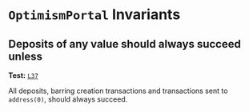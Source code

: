 # `OptimismPortal` Invariants

## Deposits of any value should always succeed unless
**Test:** [`L37`](https://github.com/ethereum-optimism/optimism/tree/develop/packages/contracts-bedrock/contracts/echidna/FuzzOptimismPortal.sol#L37)


All deposits, barring creation transactions and transactions sent to `address(0)`, should always succeed. 
